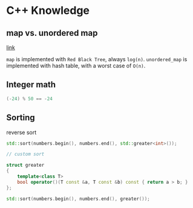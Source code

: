 # C++ Knowledge

## map vs. unordered map
[link](https://www.geeksforgeeks.org/map-vs-unordered_map-c/)

`map` is implemented with `Red Black Tree`, always `log(n)`. `unordered_map` is implemented with hash table, with a worst case of `O(n)`.

## Integer math
```cpp
(-24) % 50 == -24
```

## Sorting
reverse sort
```cpp
std::sort(numbers.begin(), numbers.end(), std::greater<int>());

// custom sort

struct greater
{
    template<class T>
    bool operator()(T const &a, T const &b) const { return a > b; }
};

std::sort(numbers.begin(), numbers.end(), greater());
```